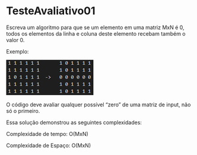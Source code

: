 # TesteAvaliativo01

Escreva um algoritmo para que se um elemento em uma matriz MxN é 0, todos os elementos da linha e coluna deste elemento recebam também o valor 0.


Exemplo:

![Alt text](Imagem/imagem1.png?raw=true "Exemplo")

O código deve avaliar qualquer possível “zero” de uma matriz de input, não só o primeiro.

Essa solução demonstrou as seguintes complexidades:

Complexidade de tempo: O(MxN)

Complexidade de Espaço: O(MxN)

